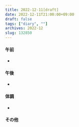 ```yaml
---
title: 2022-12-11[draft]
date: 2022-12-11T21:00:00+09:00
draft: false
tags: ["diary", ""]
archives: 2022-12
slug: 132850
---
```

#### 午前
- 
#### 午後
- 
#### 体調
- 
#### その他